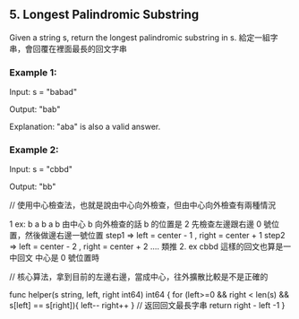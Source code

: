 ## 5. Longest Palindromic Substring

Given a string s, return the longest palindromic substring in s.
給定一組字串，會回覆在裡面最長的回文字串

### Example 1:

Input: s = "babad"

Output: "bab"

Explanation: "aba" is also a valid answer.

### Example 2:

Input: s = "cbbd"

Output: "bb"


// 使用中心檢查法，也就是說由中心向外檢查，但由中心向外檢查有兩種情況

1 ex: b a b a b 由中心 b 向外檢查的話 b 的位置是 2 先檢查左邊跟右邊 0 號位置，然後做邊右邊一號位置
    step1 => left = center - 1 , right = center + 1
    step2 => left = center - 2 , right = center + 2
    .... 類推
2. ex cbbd 這樣的回文也算是一中回文 中心是 0 號位置時



// 核心算法，拿到目前的左邊右邊，當成中心，往外擴散比較是不是正確的

func helper(s string, left, right int64) int64 {
    for (left>=0 && right < len(s) && s[left] == s[right]){
        left--
        right++
    }
    // 返回回文最長字串
    return right - left -1
}